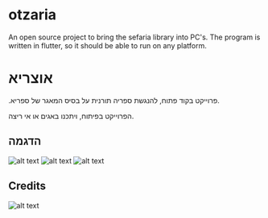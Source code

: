 # otzaria

An open source project to bring the sefaria library into PC's. The program is written in flutter, so it should be able to run on any platform.

# אוצריא

.פרוייקט בקוד פתוח, להנגשת ספריה תורנית על בסיס המאגר של ספריא.

 הפרוייקט בפיתוח, ויתכנו באגים או אי ריצה.

## הדגמה
![alt text](image.png)
![alt text](image-1.png)
![alt text](image-2.png)




## Credits

![alt text](PBS.png)

